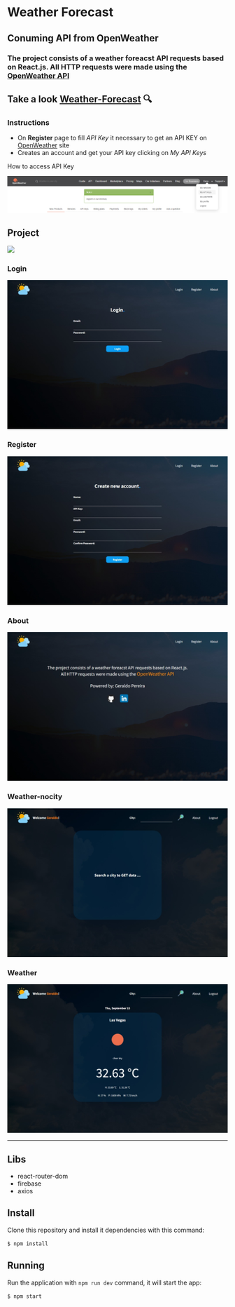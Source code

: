 # Weather Forecast

## Conuming API from <a src="https://openweathermap.org/">OpenWeather</a>

### The project consists of a weather foreacst API requests based on React.js. All HTTP requests were made using the <a href="https://openweathermap.org/">OpenWeather API</a>

## Take a look <a href="https://weather-forecast-geracneto.vercel.app/weather">Weather-Forecast</a> :mag:

### Instructions
- On **Register** page to fill *API Key* it necessary to get an API KEY on <a href="https://openweathermap.org/">OpenWeather</a> site
- Creates an account and get your API key clicking on *My API Keys*

How to access API Key

<img src="/src/assets/images/projeto/openweather.png" >

## Project

<img src="/src/assets/images/projeto/weather-forecast.gif" >

### Login

<img src="/src/assets/images/projeto/login.jpeg" >

### Register

<img src="/src/assets/images/projeto/register.jpeg" >

### About

<img src="/src/assets/images/projeto/about.jpeg" >

### Weather-nocity

<img src="/src/assets/images/projeto/weather-nocity.jpeg" >

### Weather

<img src="/src/assets/images/projeto/weather.jpeg" >



<hr/>

## Libs
- react-router-dom
- firebase
- axios

## Install
Clone this repository and install it dependencies with this command: 
```sh
$ npm install
```

## Running
Run the application with `npm run dev` command, it will start the app:
```sh
$ npm start
